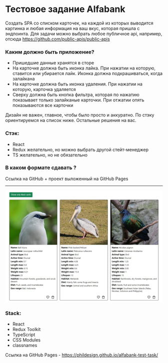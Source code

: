 # Тестовое задание Alfabank

Создать SPA со списком карточек, на каждой из которых выводится картинка и любая информация на ваш вкус, которая пришла с эндпоинта. Для задачи можно выбрать любое публичное api, например, отсюда https://github.com/public-apis/public-apis

### Каким должно быть приложение?

- Пришедшие данные хранятся в сторе
- На карточке должна быть иконка лайка. При нажатии на которую, ставится или убирается лайк. Иконка должна подкрашиваться, когда залайкана
- На карточке должна быть иконка удаления. При нажатии на которую, карточка удаляется
- Сверху должна быть кнопка фильтра, которая по нажатию показывает только залайканые карточки. При отжатии опять показываются все карточки

Дизайн не важен, главное, чтобы было просто и аккуратно.
По стэку ориентируемся на список ниже. Остальные решения на вас.

### Стэк:

- React
- Redux желательно, но можно выбрать другой стейт-менеджер
- TS желательно, но не обязательно

### В каком формате сдавать ?

Ссылка на GitHub + проект выложенный на GitHub Pages

---

[<img src="./project.jpg">]()

### Stack:

- React
- Redux Toolkit
- TypeScript
- CSS Modules
- classnames

Ссылка на GitHub Pages - https://phildesign.github.io/alfabank-test-task/
